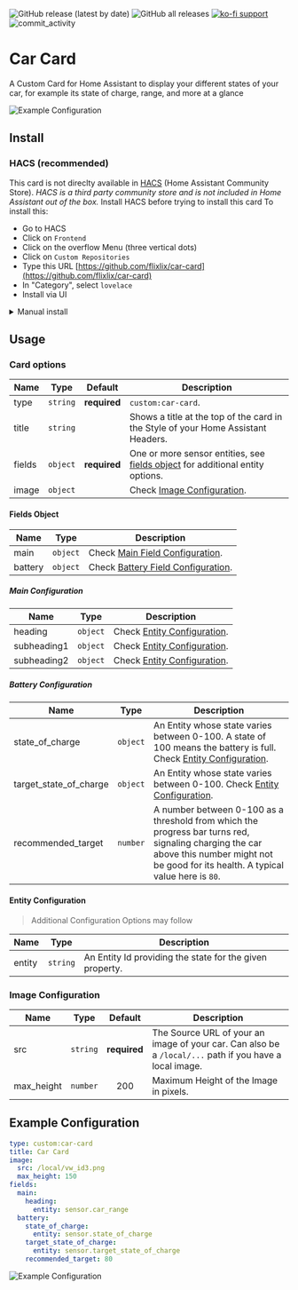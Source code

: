 ![GitHub release (latest by date)](https://img.shields.io/github/v/release/flixlix/car-card?style=flat-square)
![GitHub all releases](https://img.shields.io/github/downloads/flixlix/car-card/total?style=flat-square)
[![ko-fi support](https://img.shields.io/badge/support-me-ff5e5b?style=flat-square&logo=ko-fi)](https://ko-fi.com/flixlix)
![commit_activity](https://img.shields.io/github/commit-activity/y/flixlix/car-card?color=brightgreen&label=Commits&style=flat-square)

# Car Card

A Custom Card for Home Assistant to display your different states of your car, for example its state of charge, range, and more at a glance

![Example Configuration](https://user-images.githubusercontent.com/61006057/234698226-0b408ec3-d7e9-4d19-820c-7f47d222702d.png)

## Install

### HACS (recommended)

This card is not direclty available in  [HACS](https://hacs.xyz/)  (Home Assistant Community Store).  _HACS is a third party community store and is not included in Home Assistant out of the box._ Install HACS before trying to install this card To install this:

-   Go to HACS
-   Click on  `Frontend`
-   Click on the overflow Menu (three vertical dots)
-   Click on  `Custom Repositories`
-   Type this URL  [https://github.com/flixlix/car-card](https://github.com/flixlix/car-card)
-   In "Category", select  `lovelace`
-   Install via UI


<details>
<summary>Manual install</summary>

1. Download and copy `car-card.js` from the [latest release](https://github.com/flixlix/car-card/releases/latest) into your `config/www` directory.

2. Add the resource reference as decribed below.

#### Add resource reference

If you configure Dashboards via YAML, add a reference to `car-card.js` inside your `configuration.yaml`:

```yaml
resources:
  - url: /local/car-card.js
    type: module
```

Else, if you prefer the graphical editor, use the menu to add the resource:

1. Make sure, advanced mode is enabled in your user profile (click on your user name to get there)
2. Navigate to Settings -> Dashboards
3. Click three dot icon
4. Select Resources
5. Hit (+ ADD RESOURCE) icon
6. Enter URL `/local/car-card.js` and select type "JavaScript Module". 
   (Use `/hacsfiles/car-card/car-card.js` and select "JavaScript Module" for HACS install if HACS didn't do it already)

</details>

## Usage

### Card options

| Name                | Type      |   Default    | Description                                                                                                                                                                  |
|---------------------| --------- |:------------:|------------------------------------------------------------------------------------------------------------------------------------------------------------------------------|
| type                | `string`  | **required** | `custom:car-card`.                                                                                                                                               |
| title               | `string`  |              | Shows a title at the top of the card in the Style of your Home Assistant Headers. |
| fields            | `object`  | **required** | One or more sensor entities, see [fields object](#fields-object) for additional entity options. |
| image | `object` | | Check [Image Configuration](#image-configuration). |

#### Fields Object

| Name                | Type      | Description                                                                                                                                                                  |
|---------------------| --------- | ------------------------------------------------------------------------------------------------------------------------------------------------------------------------------ |
| main | `object`  | Check [Main Field Configuration](#main-configuration). | 
| battery | `object` | Check [Battery Field Configuration](#battery-configuration). |

##### Main Configuration

| Name                | Type      | Description                                                                                                                                                                  |
|---------------------| --------- | ------------------------------------------------------------------------------------------------------------------------------------------------------------------------------ |
| heading | `object`  | Check [Entity Configuration](#entity-configuration). | 
| subheading1 | `object`  | Check [Entity Configuration](#entity-configuration). |
| subheading2 | `object`  | Check [Entity Configuration](#entity-configuration). |

##### Battery Configuration

| Name                | Type      | Description                                                                                                                                                                  |
|---------------------| --------- | ------------------------------------------------------------------------------------------------------------------------------------------------------------------------------ |
| state_of_charge | `object`  | An Entity whose state varies between 0-100. A state of 100 means the battery is full. Check [Entity Configuration](#entity-configuration). | 
| target_state_of_charge | `object`  | An Entity whose state varies between 0-100. Check [Entity Configuration](#entity-configuration). |
| recommended_target | `number`  | A number between 0-100 as a threshold from which the progress bar turns red, signaling charging the car above this number might not be good for its health. A typical value here is `80`. |

#### Entity Configuration

> Additional Configuration Options may follow

| Name                | Type      | Description                                                                                                                                                                  |
|---------------------| --------- | ------------------------------------------------------------------------------------------------------------------------------------------------------------------------------ |
| entity | `string`  | An Entity Id providing the state for the given property. |

### Image Configuration

| Name                | Type      |   Default    | Description                                                                                                                                                                  |
|---------------------| --------- |:------------:|------------------------------------------------------------------------------------------------------------------------------------------------------------------------------|
| src                | `string`  | **required** | The Source URL of your an image of your car. Can also be a `/local/...` path if you have a local image.                                                                                                                                               |
| max_height               | `number`  | 200 | Maximum Height of the Image in pixels. |

## Example Configuration

```yaml
type: custom:car-card
title: Car Card
image:
  src: /local/vw_id3.png
  max_height: 150
fields:
  main:
    heading:
      entity: sensor.car_range
  battery:
    state_of_charge:
      entity: sensor.state_of_charge
    target_state_of_charge:
      entity: sensor.target_state_of_charge
    recommended_target: 80
```


![Example Configuration](https://user-images.githubusercontent.com/61006057/234698226-0b408ec3-d7e9-4d19-820c-7f47d222702d.png)
